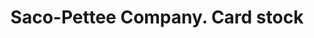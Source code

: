 ---
doi: 10.7916/D8K08GFZ
date_other: '1910'
date_other_textual: 1910-1919
form: printed ephemera
genre:
- Card stock
name:
- Saco-Pettee Company
object_in_context_url: https://biggert.cul.columbia.edu/items/view/ave_biggert_01766
subject_hierarchical_geographic:
- Biddeford, Maine, United States
subject_name:
- Saco-Pettee Company
title: Saco-Pettee Company. Card stock
sort_title: Saco-Pettee Company. Card stock
call_number: ave_biggert_01766
coordinates:
- 43.47416666666667,-70.44611111111111
pid: ave_biggert_01766
identifiers: ave_biggert_01766
thumbnail: https://derivativo-3.library.columbia.edu/iiif/2/ldpd:490881/full/!256,256/0/native.jpg
permalink: "/biggert/ave_biggert_01766/"
layout: iiif-image-page
---